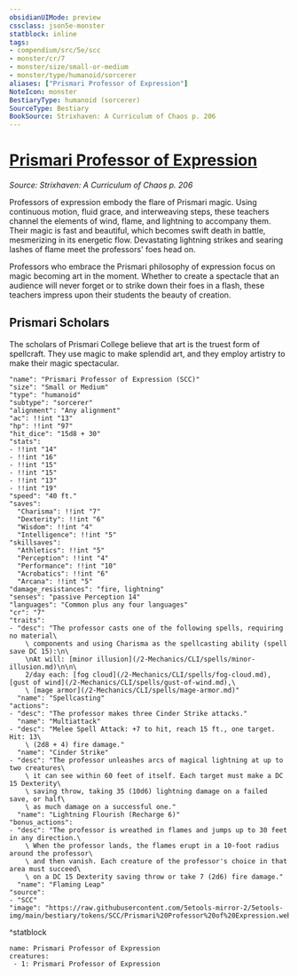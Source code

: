 ```yaml
---
obsidianUIMode: preview
cssclass: json5e-monster
statblock: inline
tags:
- compendium/src/5e/scc
- monster/cr/7
- monster/size/small-or-medium
- monster/type/humanoid/sorcerer
aliases: ["Prismari Professor of Expression"]
NoteIcon: monster
BestiaryType: humanoid (sorcerer)
SourceType: Bestiary
BookSource: Strixhaven: A Curriculum of Chaos p. 206
---
```

# [Prismari Professor of Expression](2-Mechanics\CLI\bestiary\humanoid/prismari-professor-of-expression-scc.md)
*Source: Strixhaven: A Curriculum of Chaos p. 206*  

Professors of expression embody the flare of Prismari magic. Using continuous motion, fluid grace, and interweaving steps, these teachers channel the elements of wind, flame, and lightning to accompany them. Their magic is fast and beautiful, which becomes swift death in battle, mesmerizing in its energetic flow. Devastating lightning strikes and searing lashes of flame meet the professors' foes head on.

Professors who embrace the Prismari philosophy of expression focus on magic becoming art in the moment. Whether to create a spectacle that an audience will never forget or to strike down their foes in a flash, these teachers impress upon their students the beauty of creation.

## Prismari Scholars

The scholars of Prismari College believe that art is the truest form of spellcraft. They use magic to make splendid art, and they employ artistry to make their magic spectacular.

```statblock
"name": "Prismari Professor of Expression (SCC)"
"size": "Small or Medium"
"type": "humanoid"
"subtype": "sorcerer"
"alignment": "Any alignment"
"ac": !!int "13"
"hp": !!int "97"
"hit_dice": "15d8 + 30"
"stats":
- !!int "14"
- !!int "16"
- !!int "15"
- !!int "15"
- !!int "13"
- !!int "19"
"speed": "40 ft."
"saves":
  "Charisma": !!int "7"
  "Dexterity": !!int "6"
  "Wisdom": !!int "4"
  "Intelligence": !!int "5"
"skillsaves":
  "Athletics": !!int "5"
  "Perception": !!int "4"
  "Performance": !!int "10"
  "Acrobatics": !!int "6"
  "Arcana": !!int "5"
"damage_resistances": "fire, lightning"
"senses": "passive Perception 14"
"languages": "Common plus any four languages"
"cr": "7"
"traits":
- "desc": "The professor casts one of the following spells, requiring no material\
    \ components and using Charisma as the spellcasting ability (spell save DC 15):\n\
    \nAt will: [minor illusion](/2-Mechanics/CLI/spells/minor-illusion.md)\n\n\
    2/day each: [fog cloud](/2-Mechanics/CLI/spells/fog-cloud.md), [gust of wind](/2-Mechanics/CLI/spells/gust-of-wind.md),\
    \ [mage armor](/2-Mechanics/CLI/spells/mage-armor.md)"
  "name": "Spellcasting"
"actions":
- "desc": "The professor makes three Cinder Strike attacks."
  "name": "Multiattack"
- "desc": "Melee Spell Attack: +7 to hit, reach 15 ft., one target. Hit: 13\
    \ (2d8 + 4) fire damage."
  "name": "Cinder Strike"
- "desc": "The professor unleashes arcs of magical lightning at up to two creatures\
    \ it can see within 60 feet of itself. Each target must make a DC 15 Dexterity\
    \ saving throw, taking 35 (10d6) lightning damage on a failed save, or half\
    \ as much damage on a successful one."
  "name": "Lightning Flourish (Recharge 6)"
"bonus_actions":
- "desc": "The professor is wreathed in flames and jumps up to 30 feet in any direction.\
    \ When the professor lands, the flames erupt in a 10-foot radius around the professor\
    \ and then vanish. Each creature of the professor's choice in that area must succeed\
    \ on a DC 15 Dexterity saving throw or take 7 (2d6) fire damage."
  "name": "Flaming Leap"
"source":
- "SCC"
"image": "https://raw.githubusercontent.com/5etools-mirror-2/5etools-img/main/bestiary/tokens/SCC/Prismari%20Professor%20of%20Expression.webp"
```
^statblock

```encounter-table
name: Prismari Professor of Expression
creatures:
 - 1: Prismari Professor of Expression
```